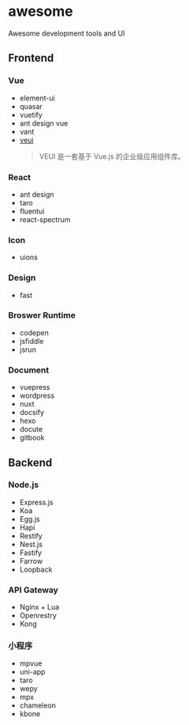 # awesome
Awesome development tools and UI

## Frontend

### Vue

- element-ui
- quasar
- vuetify
- ant design vue
- vant
- [veui](https://veui.dev/ "veui")
  > VEUI 是一套基于 Vue.js 的企业级应用组件库。

### React

- ant design
- taro
- fluentui
- react-spectrum

### Icon

- uions

### Design

- fast

### Broswer Runtime

- codepen
- jsfiddle
- jsrun

### Document

- vuepress
- wordpress
- nuxt
- docsify
- hexo
- docute
- gitbook

## Backend

### Node.js
- Express.js
- Koa
- Egg.js
- Hapi
- Restify
- Nest.js
- Fastify
- Farrow
- Loopback

### API Gateway

- Nginx + Lua
- Openrestry
- Kong

### 小程序
- mpvue
- uni-app
- taro
- wepy
- mpx
- chameleon
- kbone

